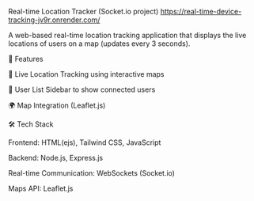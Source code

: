 Real-time Location Tracker (Socket.io project)
https://real-time-device-tracking-jv9r.onrender.com/

A web-based real-time location tracking application that displays the live locations of users on a map (updates every 3 seconds).

🚀 Features

📍 Live Location Tracking using interactive maps

📝 User List Sidebar to show connected users

🌍 Map Integration (Leaflet.js)


🛠️ Tech Stack

Frontend: HTML(ejs), Tailwind CSS, JavaScript

Backend: Node.js, Express.js 

Real-time Communication: WebSockets (Socket.io) 

Maps API:  Leaflet.js
